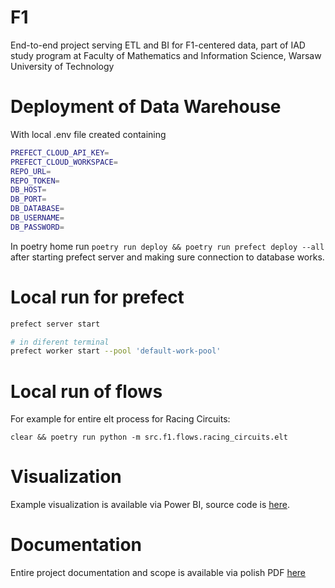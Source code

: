 # F1
End-to-end project serving ETL and BI for F1-centered data,  part of IAD study program at Faculty of Mathematics and Information Science, Warsaw University of Technology

# Deployment of Data Warehouse

With local .env file created containing
```bash
PREFECT_CLOUD_API_KEY=
PREFECT_CLOUD_WORKSPACE=
REPO_URL=
REPO_TOKEN=
DB_HOST=
DB_PORT=
DB_DATABASE=
DB_USERNAME=
DB_PASSWORD=
```

In poetry home run `poetry run deploy && poetry run prefect deploy --all` after starting prefect server and making sure connection to database works.

# Local run for prefect

```bash
prefect server start

# in diferent terminal
prefect worker start --pool 'default-work-pool'
```

# Local run of flows

For example for entire elt process for Racing Circuits:
```
clear && poetry run python -m src.f1.flows.racing_circuits.elt
```

# Visualization

Example visualization is available via Power BI, source code is [here](./src/f1/raports/raport.pbix).

# Documentation

Entire project documentation and scope is available via polish PDF [here](./docs/report.pdf)
